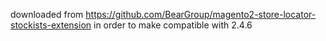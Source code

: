 downloaded from
https://github.com/BearGroup/magento2-store-locator-stockists-extension
in order to make compatible with 2.4.6
